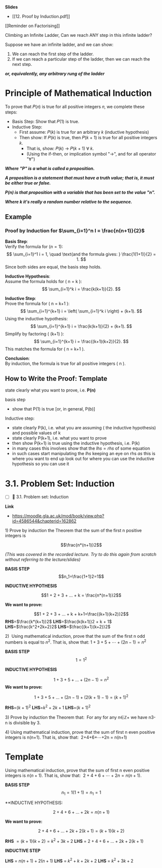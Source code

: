 **Slides**
- [[12. Proof by Induction.pdf]]

[[Reminder on Factorising]]

Climbing an Infinite Ladder, Can we reach ANY step in this infinite ladder?

Suppose we have an infinite ladder, and we can show: 
1. We can reach the first step of the ladder.
2. If we can reach a particular step of the ladder, then we can reach the next step.

***or, equivalently, any arbitrary rung of the ladder***

# Principle of Mathematical Induction

To prove that 𝑃(𝑛) is true for all positive integers 𝑛, we complete these steps: 
- Basis Step: Show that 𝑃(1) is true. 
- Inductive Step:
	- First assume: 𝑃(𝑘) is true for an arbitrary 𝑘 (inductive hypothesis) 
	- Then show: If 𝑃(𝑘) is true, then 𝑃(𝑘 + 1) is true for all positive integers 𝑘. 
		- That is, show: 𝑃(𝑘) → 𝑃(𝑘 + 1) ∀ 𝑘. 
		- (Using the if-then, or implication symbol "→", and for all operator "∀")

***Where "P" is a what is called a proposition.*** 

***A proposition is a statement that must have a truth value; that is, it must be either true or false.*** 

***P(n) is that proposition with a variable that has been set to the value "n".***

***Where k it's really a random number relative to the sequence.***

## Example

### Proof by Induction for $\sum_{i=1}^n I = \frac{n(n+1)}{2}$

**Basis Step**:  
Verify the formula for $(n = 1)$:  
$$
\sum_{i=1}^1 i = 1, \quad \text{and the formula gives: } \frac{1(1+1)}{2} = 1.
$$
Since both sides are equal, the basis step holds.

**Inductive Hypothesis**:  
Assume the formula holds for \( n = k \):  
$$
\sum_{i=1}^k i = \frac{k(k+1)}{2}.
$$

**Inductive Step**:  
Prove the formula for \( n = k+1 \):  
$$
\sum_{i=1}^{k+1} i = \left( \sum_{i=1}^k i \right) + (k+1).
$$
Using the inductive hypothesis:  
$$
\sum_{i=1}^{k+1} i = \frac{k(k+1)}{2} + (k+1).
$$ 
Simplify by factoring \( (k+1) \):  
$$
\sum_{i=1}^{k+1} i = \frac{(k+1)(k+2)}{2}.
$$
This matches the formula for \( n = k+1 \).

**Conclusion**:  
By induction, the formula is true for all positive integers \( n \).


## How to Write the Proof: Template
state clearly what you want to prove, i.e. **P(n)**

basis step
- show that P(1) is true [or, in general, P(b)]

Inductive step: 
- state clearly P(k), i.e. what you are assuming ( the inductive hypothesis) and possible values of k 
- state clearly P(k+1), i.e. what you want to prove
- then show P(k+1) is true using the inductive hypothesis, i.e. P(k) 
- in many cases this involves show that the $lhs = rhs$ of some equation 
- in such cases start manipulating the $lhs$ keeping an eye on rhs $as$ this is where you want to end up look out for where you can use the inductive hypothesis so you can use it

# 3.1. Problem Set: Induction
- [ ] 🔽 3.1. Problem set: Induction

**Link**
- <https://moodle.gla.ac.uk/mod/book/view.php?id=4586544&chapterid=162862>

1) Prove by induction the Theorem that the sum of the first n positive integers is 

$$\frac{n*(n+1)}2$$

*(This was covered in the recorded lecture. Try to do this again from scratch without referring to the lecture/slides)*

**BASIS STEP**
$$n_1=\frac{1+1}2=1$$

**INDUCTIVE HYPOTHESIS**

$$1 + 2 + 3 + … + k = \frac{n*(n+1)}2$$

**We want to prove:**

$$1 + 2 + 3 + … + k + k+1=\frac{(k+1)(k+2)}2$$
**RHS**=$\frac{k*(k+1)}2$
**LHS**=$\frac{k(k+1)}2 + k + 1$
**LHS**=$\frac{k^2+2k+2}2$
**LHS**=$\frac{(k+1)(k+2)}2$




2)  Using mathematical induction, prove that the sum of the first n odd numbers is equal to $n^2$. That is, show that: $1+3+5+⋯+(2n-1)=n^2$

**BASIS STEP**
$$1 = 1^2$$

**INDUCTIVE HYPOTHESIS**

$$1 + 3 + 5 + … + (2n-1) = n^2$$
**We want to prove:**

$$1 + 3 + 5 + … + (2n-1) + (2(k+1) - 1) = (k+1)^2$$

**RHS**=$(k+1)^2$
**LHS**=$k^2 + 2k + 1$
**LHS**=$(k+1)^2$

3) Prove by induction the Theorem that:  For any for any n∈ℤ+ we have n3-n is divisible by 3.  
  
4) Using mathematical induction, prove that the sum of first n even positive integers is n(n+1). That is, show that:  2+4+6+⋯+2n = n(n+1)
# Template
Using mathematical induction, prove that the sum of first n even positive integers is $n(n+1)$. That is, show that:  $2+4+6+⋯+2n = n(n+1)$.

**BASIS STEP**
$$n_{1}=1(1+1) = n_1=1$$

**INDUCTIVE HYPOTHESIS: 

$$2 + 4 + 6 + … + 2k = n(n+1)$$

**We want to prove:**

$$2 + 4 + 6 + … + 2k + 2(k+1)=(k+1)(k+2)$$

**RHS** $=(k+1)(k+2) = k^2+ 3k + 2$ 
**LHS** = $2 + 4 + 6 + … + 2k + 2(k+1)$

**INDUCTIVE STEP**

**LHS** = $n(n+1)+2(n+1)$
**LHS** = $k^2 + k + 2k + 2$
**LHS** = $k^2 + 3k + 2$

